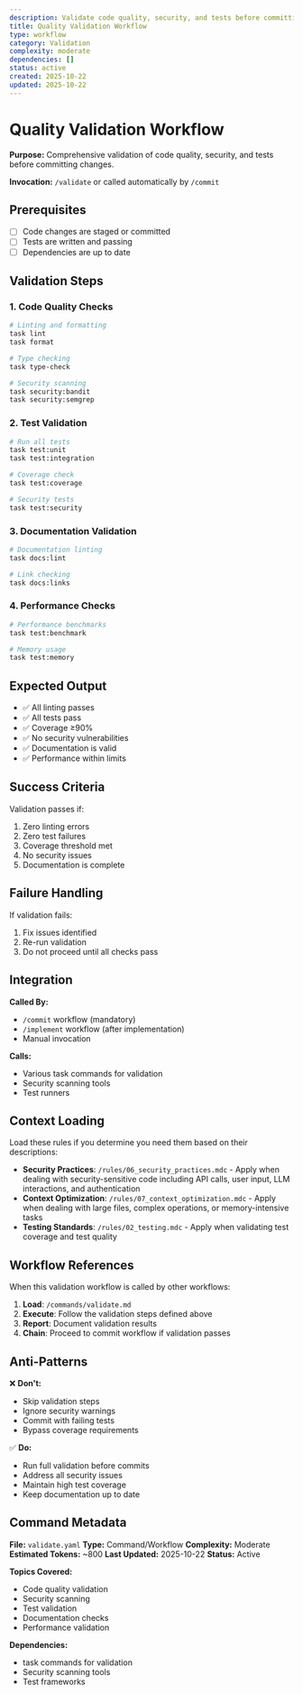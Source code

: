 ```yaml
---
description: Validate code quality, security, and tests before committing
title: Quality Validation Workflow
type: workflow
category: Validation
complexity: moderate
dependencies: []
status: active
created: 2025-10-22
updated: 2025-10-22
---
```


# Quality Validation Workflow

**Purpose:** Comprehensive validation of code quality, security, and tests before committing changes.

**Invocation:** `/validate` or called automatically by `/commit`

## Prerequisites

- [ ] Code changes are staged or committed
- [ ] Tests are written and passing
- [ ] Dependencies are up to date

## Validation Steps

### 1. Code Quality Checks

```bash
# Linting and formatting
task lint
task format

# Type checking
task type-check

# Security scanning
task security:bandit
task security:semgrep
```

### 2. Test Validation

```bash
# Run all tests
task test:unit
task test:integration

# Coverage check
task test:coverage

# Security tests
task test:security
```

### 3. Documentation Validation

```bash
# Documentation linting
task docs:lint

# Link checking
task docs:links
```

### 4. Performance Checks

```bash
# Performance benchmarks
task test:benchmark

# Memory usage
task test:memory
```

## Expected Output

- ✅ All linting passes
- ✅ All tests pass
- ✅ Coverage ≥90%
- ✅ No security vulnerabilities
- ✅ Documentation is valid
- ✅ Performance within limits

## Success Criteria

Validation passes if:

1. Zero linting errors
2. Zero test failures
3. Coverage threshold met
4. No security issues
5. Documentation is complete

## Failure Handling

If validation fails:

1. Fix issues identified
2. Re-run validation
3. Do not proceed until all checks pass

## Integration

**Called By:**

- `/commit` workflow (mandatory)
- `/implement` workflow (after implementation)
- Manual invocation

**Calls:**

- Various task commands for validation
- Security scanning tools
- Test runners

## Context Loading

Load these rules if you determine you need them based on their descriptions:

- **Security Practices**: `/rules/06_security_practices.mdc` - Apply when dealing with security-sensitive code including API calls, user input, LLM interactions, and authentication
- **Context Optimization**: `/rules/07_context_optimization.mdc` - Apply when dealing with large files, complex operations, or memory-intensive tasks
- **Testing Standards**: `/rules/02_testing.mdc` - Apply when validating test coverage and test quality

## Workflow References

When this validation workflow is called by other workflows:

1. **Load**: `/commands/validate.md`
2. **Execute**: Follow the validation steps defined above
3. **Report**: Document validation results
4. **Chain**: Proceed to commit workflow if validation passes

## Anti-Patterns

❌ **Don't:**

- Skip validation steps
- Ignore security warnings
- Commit with failing tests
- Bypass coverage requirements

✅ **Do:**

- Run full validation before commits
- Address all security issues
- Maintain high test coverage
- Keep documentation up to date

## Command Metadata

**File:** `validate.yaml`
**Type:** Command/Workflow
**Complexity:** Moderate
**Estimated Tokens:** ~800
**Last Updated:** 2025-10-22
**Status:** Active

**Topics Covered:**

- Code quality validation
- Security scanning
- Test validation
- Documentation checks
- Performance validation

**Dependencies:**

- task commands for validation
- Security scanning tools
- Test frameworks

